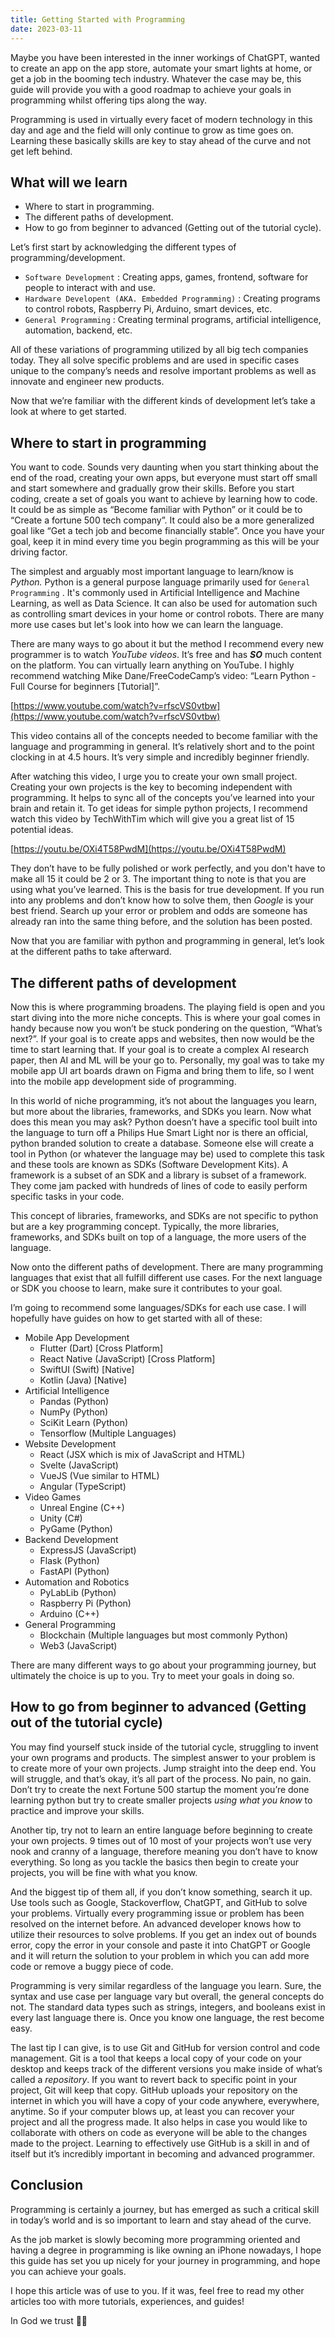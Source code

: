 ```yaml
---
title: Getting Started with Programming
date: 2023-03-11
---
```


Maybe you have been interested in the inner workings of ChatGPT, wanted to create an app on the app store, automate your smart lights at home, or get a job in the booming tech industry. Whatever the case may be, this guide will provide you with a good roadmap to achieve your goals in programming whilst offering tips along the way.

Programming is used in virtually every facet of modern technology in this day and age and the field will only continue to grow as time goes on. Learning these basically skills are key to stay ahead of the curve and not get left behind.

## What will we learn

- Where to start in programming.
- The different paths of development.
- How to go from beginner to advanced (Getting out of the tutorial cycle).

Let’s first start by acknowledging the different types of programming/development.

- `Software Development` : Creating apps, games, frontend, software for people to interact with and use.
- `Hardware Developent (AKA. Embedded Programming)` : Creating programs to control robots, Raspberry Pi, Arduino, smart devices, etc.
- `General Programming` : Creating terminal programs, artificial intelligence, automation, backend, etc.

All of these variations of programming utilized by all big tech companies today. They all solve specific problems and are used in specific cases unique to the company’s needs and resolve important problems as well as innovate and engineer new products.

Now that we’re familiar with the different kinds of development let’s take a look at where to get started.

## Where to start in programming

You want to code. Sounds very daunting when you start thinking about the end of the road, creating your own apps, but everyone must start off small and start somewhere and gradually grow their skills. Before you start coding, create a set of goals you want to achieve by learning how to code. It could be as simple as “Become familiar with Python” or it could be to “Create a fortune 500 tech company”. It could also be a more generalized goal like “Get a tech job and become financially stable”. Once you have your goal, keep it in mind every time you begin programming as this will be your driving factor.

The simplest and arguably most important language to learn/know is _Python._ Python is a general purpose language primarily used for `General Programming` . It's commonly used in Artificial Intelligence and Machine Learning, as well as Data Science. It can also be used for automation such as controlling smart devices in your home or control robots. There are many more use cases but let's look into how we can learn the language.

There are many ways to go about it but the method I recommend every new programmer is to watch _YouTube videos_. It’s free and has **_SO_** much content on the platform. You can virtually learn anything on YouTube. I highly recommend watching Mike Dane/FreeCodeCamp’s video: “Learn Python - Full Course for beginners [Tutorial]”.

[https://www.youtube.com/watch?v=rfscVS0vtbw](https://www.youtube.com/watch?v=rfscVS0vtbw)

This video contains all of the concepts needed to become familiar with the language and programming in general. It’s relatively short and to the point clocking in at 4.5 hours. It’s very simple and incredibly beginner friendly.

After watching this video, I urge you to create your own small project. Creating your own projects is the key to becoming independent with programming. It helps to sync all of the concepts you’ve learned into your brain and retain it. To get ideas for simple python projects, I recommend watch this video by TechWithTim which will give you a great list of 15 potential ideas.

[https://youtu.be/OXi4T58PwdM](https://youtu.be/OXi4T58PwdM)

They don’t have to be fully polished or work perfectly, and you don't have to make all 15 it could be 2 or 3. The important thing to note is that you are using what you’ve learned. This is the basis for true development. If you run into any problems and don’t know how to solve them, then _Google_ is your best friend. Search up your error or problem and odds are someone has already ran into the same thing before, and the solution has been posted.

Now that you are familiar with python and programming in general, let’s look at the different paths to take afterward.

## The different paths of development

Now this is where programming broadens. The playing field is open and you start diving into the more niche concepts. This is where your goal comes in handy because now you won’t be stuck pondering on the question, “What’s next?”. If your goal is to create apps and websites, then now would be the time to start learning that. If your goal is to create a complex AI research paper, then AI and ML will be your go to. Personally, my goal was to take my mobile app UI art boards drawn on Figma and bring them to life, so I went into the mobile app development side of programming.

In this world of niche programming, it’s not about the languages you learn, but more about the libraries, frameworks, and SDKs you learn. Now what does this mean you may ask? Python doesn’t have a specific tool built into the language to turn off a Philips Hue Smart Light nor is there an official, python branded solution to create a database. Someone else will create a tool in Python (or whatever the language may be) used to complete this task and these tools are known as SDKs (Software Development Kits). A framework is a subset of an SDK and a library is subset of a framework. They come jam packed with hundreds of lines of code to easily perform specific tasks in your code.

This concept of libraries, frameworks, and SDKs are not specific to python but are a key programming concept. Typically, the more libraries, frameworks, and SDKs built on top of a language, the more users of the language.

Now onto the different paths of development. There are many programming languages that exist that all fulfill different use cases. For the next language or SDK you choose to learn, make sure it contributes to your goal.

I’m going to recommend some languages/SDKs for each use case. I will hopefully have guides on how to get started with all of these:

- Mobile App Development
  - Flutter (Dart) [Cross Platform]
  - React Native (JavaScript) [Cross Platform]
  - SwiftUI (Swift) [Native]
  - Kotlin (Java) [Native]
- Artificial Intelligence
  - Pandas (Python)
  - NumPy (Python)
  - SciKit Learn (Python)
  - Tensorflow (Multiple Languages)
- Website Development
  - React (JSX which is mix of JavaScript and HTML)
  - Svelte (JavaScript)
  - VueJS (Vue similar to HTML)
  - Angular (TypeScript)
- Video Games
  - Unreal Engine (C++)
  - Unity (C#)
  - PyGame (Python)
- Backend Development
  - ExpressJS (JavaScript)
  - Flask (Python)
  - FastAPI (Python)
- Automation and Robotics
  - PyLabLib (Python)
  - Raspberry Pi (Python)
  - Arduino (C++)
- General Programming
  - Blockchain (Multiple languages but most commonly Python)
  - Web3 (JavaScript)

There are many different ways to go about your programming journey, but ultimately the choice is up to you. Try to meet your goals in doing so.

## How to go from beginner to advanced (Getting out of the tutorial cycle)

You may find yourself stuck inside of the tutorial cycle, struggling to invent your own programs and products. The simplest answer to your problem is to create more of your own projects. Jump straight into the deep end. You will struggle, and that’s okay, it’s all part of the process. No pain, no gain. Don’t try to create the next Fortune 500 startup the moment you’re done learning python but try to create smaller projects _using what you know_ to practice and improve your skills.

Another tip, try not to learn an entire language before beginning to create your own projects. 9 times out of 10 most of your projects won’t use very nook and cranny of a language, therefore meaning you don’t have to know everything. So long as you tackle the basics then begin to create your projects, you will be fine with what you know.

And the biggest tip of them all, if you don’t know something, search it up. Use tools such as Google, Stackoverflow, ChatGPT, and GitHub to solve your problems. Virtually every programming issue or problem has been resolved on the internet before. An advanced developer knows how to utilize their resources to solve problems. If you get an index out of bounds error, copy the error in your console and paste it into ChatGPT or Google and it will return the solution to your problem in which you can add more code or remove a buggy piece of code.

Programming is very similar regardless of the language you learn. Sure, the syntax and use case per language vary but overall, the general concepts do not. The standard data types such as strings, integers, and booleans exist in every last language there is. Once you know one language, the rest become easy.

The last tip I can give, is to use Git and GitHub for version control and code management. Git is a tool that keeps a local copy of your code on your desktop and keeps track of the different versions you make inside of what’s called a _repository_. If you want to revert back to specific point in your project, Git will keep that copy. GitHub uploads your repository on the internet in which you will have a copy of your code anywhere, everywhere, anytime. So if your computer blows up, at least you can recover your project and all the progress made. It also helps in case you would like to collaborate with others on code as everyone will be able to the changes made to the project. Learning to effectively use GitHub is a skill in and of itself but it’s incredibly important in becoming and advanced programmer.

## Conclusion

Programming is certainly a journey, but has emerged as such a critical skill in today’s world and is so important to learn and stay ahead of the curve.

As the job market is slowly becoming more programming oriented and having a degree in programming is like owning an iPhone nowadays, I hope this guide has set you up nicely for your journey in programming, and hope you can achieve your goals.

I hope this article was of use to you. If it was, feel free to read my other articles too with more tutorials, experiences, and guides!

In God we trust 🙏🏾
